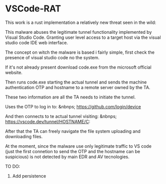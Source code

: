 # VSCode-RAT

This work is a rust implementation a relatively new threat seen in the wild:

This malware abuses the legitimate tunnel functionality implemented by Visual Studio Code. Granting user level access to a target host via the visual studio code IDE web interface.

The concept on witch the malware is based i fairly simple, first check the presence of visual studio code no the system.

If it's not already present download code.exe from the microsoft official website.

Then runs code.exe starting the actual tunnel and sends the machine authentication OTP and hostname to a remote server owned by the TA.

These two information are all the TA needs to initiate the tunnel.

Uses the OTP to log in to:
&nbnps;
https://github.com/login/device

And then connects to te actual tunnel visiting:
&nbnps;
https://vscode.dev/tunnel/HOSTNAME/C:

After that the TA can freely navigate the file system uploading and downloading files.

At the moment, since the malware use only legitimate traffic to VS code (just the first connetion to send the OTP and the hostname can be suspicious) is not detected by main EDR and AV tecnologies.

TO DO:
1. Add persistence
